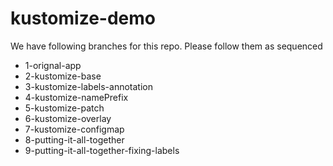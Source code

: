# kustomize-demo

We have following branches for this repo. Please follow them as sequenced 

- 1-orignal-app
- 2-kustomize-base
- 3-kustomize-labels-annotation
- 4-kustomize-namePrefix
- 5-kustomize-patch
- 6-kustomize-overlay
- 7-kustomize-configmap
- 8-putting-it-all-together
- 9-putting-it-all-together-fixing-labels
